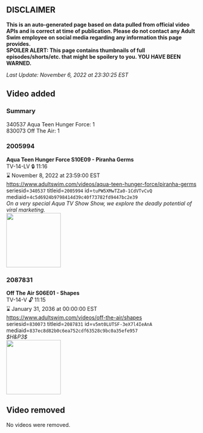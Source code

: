 ## DISCLAIMER
**This is an auto-generated page based on data pulled from official video APIs and is correct at time of publication. Please do not contact any Adult Swim employee on social media regarding any information this page provides.**  
**SPOILER ALERT: This page contains thumbnails of full episodes/shorts/etc. that might be spoilery to you. YOU HAVE BEEN WARNED.**  

_Last Update: November 6, 2022 at 23:30:25 EST_
## Video added
### Summary
340537 Aqua Teen Hunger Force: 1  
830073 Off The Air: 1  
### 2005994
**Aqua Teen Hunger Force S10E09 - Piranha Germs**  
TV-14-LV 🔒 11:16  
⌛ November 8, 2022 at 23:59:00 EST  
https://www.adultswim.com/videos/aqua-teen-hunger-force/piranha-germs  
seriesid=`340537` titleid=`2005994` id=`tuPW5XMwTZa0-1CdVTvCvQ` mediaid=`4c5d6924b9798414d39c40f73782fd9447bc2e39`  
_On a very special Aqua TV Show Show, we explore the deadly potential of viral marketing._  
<a href="https://media.cdn.adultswim.com/uploads/20200225/thumbnails/2_202251056266-atvss_1208_dup-20131009.jpg"><img src="https://media.cdn.adultswim.com/uploads/20200225/thumbnails/2_202251056266-atvss_1208_dup-20131009.jpg" height="144px" /></a>
### 2087831
**Off The Air S06E01 - Shapes**  
TV-14-V 🔓 11:15  
⌛ January 31, 2036 at 00:00:00 EST  
https://www.adultswim.com/videos/off-the-air/shapes  
seriesid=`830073` titleid=`2087831` id=`v5mt0LUTSF-3eX7l4IeAnA` mediaid=`837ec8d82b0c6ea752cdf63528c9bc0a35efe957`  
_$H&P3$_  
<a href="https://media.cdn.adultswim.com/uploads/20200312/thumbnails/2_203121341136-offtheair_601_dup-20160519.jpg"><img src="https://media.cdn.adultswim.com/uploads/20200312/thumbnails/2_203121341136-offtheair_601_dup-20160519.jpg" height="144px" /></a>
## Video removed
No videos were removed.  
